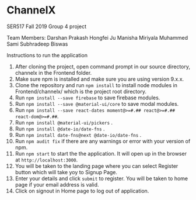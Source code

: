# ChannelX
SER517 Fall 2019 Group 4 project

Team Members:
Darshan Prakash
Hongfei Ju
Manisha Miriyala
Muhammed Sami
Subhradeep Biswas

Instructions to run the application
1. After cloning the project, open command prompt in our source directory, channelx in the Frontend folder.
2. Make sure npm is installed and make sure you are using version 9.x.x.
3. Clone the repository and run ```npm install``` to install node modules in Frontend/channelx/ which is the project root directory.
4. Run ```npm install --save firebase``` to save firebase modules.
5. Run ```npm install --save @material-ui/core``` to save modal modules.
6. Run ```npm install --save react-dates moment@>=#.## react@>=#.## react-dom@>=#.##```.
7. Run ```npm install @material-ui/pickers``` .
8. Run ```npm install @date-io/date-fns``` .
9. Run ```npm install date-fns@next @date-io/date-fns``` .
10. Run ```npm audit fix``` if there are any warnings or error with your version of npm.
11. Run ```npm start``` to start the the application. It will open up in the browser at ```http://localhost:3000```.
12. You will be taken to the landing page where you can select Register button which will take yoy to Signup Page.
13. Enter your details and click ```submit``` to register. You will be taken to home page if your email address is valid.
14. Click on signout in Home page to log out of application.

